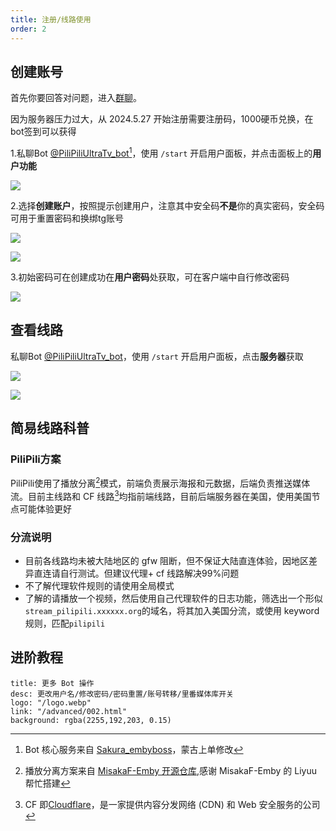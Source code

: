 ```yaml
---
title: 注册/线路使用
order: 2
---
```

## 创建账号
首先你要回答对问题，进入[群聊](https://t.me/PiliPiliTv)。

因为服务器压力过大，从 2024.5.27 开始注册需要注册码，1000硬币兑换，在bot签到可以获得

1.私聊Bot [@PiliPiliUltraTv_bot](https://t.me/PiliPiliUltraTv_bot)[^1]，使用 `/start` 开启用户面板，并点击面板上的**用户功能**

![](https://img.155155155.xyz/i/2024/02/1707980068.webp)

2.选择**创建账户**，按照提示创建用户，注意其中安全码**不是**你的真实密码，安全码可用于重置密码和换绑tg账号

![](https://img.155155155.xyz/i/2024/02/1707980070.webp)

![](https://img.155155155.xyz/i/2024/02/1707980071.webp)

3.初始密码可在创建成功在**用户密码**处获取，可在客户端中自行修改密码

![](https://img.155155155.xyz/i/2024/02/1707980073.webp)
## 查看线路
私聊Bot [@PiliPiliUltraTv_bot](https://t.me/PiliPiliUltraTv_bot)，使用 `/start` 开启用户面板，点击**服务器**获取

![](https://img.155155155.xyz/i/2024/02/1707980075.webp)

![](https://img.155155155.xyz/i/2024/02/1707980077.webp)
## 简易线路科普

### PiliPili方案
PiliPili使用了播放分离[^2]模式，前端负责展示海报和元数据，后端负责推送媒体流。目前主线路和 CF 线路[^3]均指前端线路，目前后端服务器在美国，使用美国节点可能体验更好
### 分流说明
- 目前各线路均未被大陆地区的 gfw 阻断，但不保证大陆直连体验，因地区差异直连请自行测试。但建议代理+ cf 线路解决99%问题
- 不了解代理软件规则的请使用全局模式
- 了解的请播放一个视频，然后使用自己代理软件的日志功能，筛选出一个形似` stream_pilipili.xxxxxx.org`的域名，将其加入美国分流，或使用 keyword 规则，匹配`pilipili`

## 进阶教程


```component VPCard
title: 更多 Bot 操作
desc: 更改用户名/修改密码/密码重置/账号转移/里番媒体库开关
logo: "/logo.webp"
link: "/advanced/002.html"
background: rgba(2255,192,203, 0.15)
```

[^1]:Bot 核心服务来自 [Sakura_embyboss](https://github.com/berry8838/Sakura_embyboss)，蒙古上单修改
[^2]:播放分离方案来自 [MisakaF-Emby 开源仓库](https://github.com/MisakaFxxk/Go_stream),感谢 MisakaF-Emby 的 Liyuu 帮忙搭建
[^3]:CF 即[Cloudflare](https://zh.wikipedia.org/zh-cn/Cloudflare)，是一家提供内容分发网络 (CDN) 和 Web 安全服务的公司